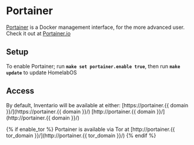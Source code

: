# Portainer

[Portainer](https://github.com/portainer/portainer) is a Docker management interface, for the more advanced user.
Check it out at [Portainer.io](https://www.portainer.io/)

## Setup

To enable Portainer; run **`make set portainer.enable true`**, then run **`make update`** to update HomelabOS

## Access

By default, Inventario will be available at either:
[https://portainer.{{ domain }}/](https://portainer.{{ domain }}/)
[http://portainer.{{ domain }}/](http://portainer.{{ domain }}/)

{% if enable_tor %}
Portainer is available via Tor at [http://portainer.{{ tor_domain }}/](http://portainer.{{ tor_domain }}/)
{% endif %}
